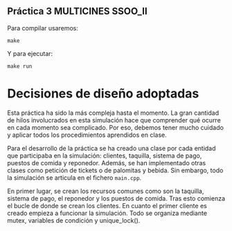 ## Práctica 3 MULTICINES SSOO_II

Para compilar usaremos:

```
make
```

Y para ejecutar:

```
make run
```

# Decisiones de diseño adoptadas

Esta práctica ha sido la más compleja hasta el momento. La gran cantidad de hilos involucrados en esta
simulación hace que comprender qué ocurre en cada momento sea complicado. Por eso, debemos tener mucho 
cuidado y aplicar todos los procedimientos aprendidos en clase.

Para el desarrollo de la práctica se ha creado una clase por cada entidad que participaba en la simulación: 
clientes, taquilla, sistema de pago, puestos de comida y reponedor. Además, se han implementado otras clases
como petición de tickets o de palomitas y bebida.  Sin embargo, todo la simulación se articula en el fichero 
`main.cpp`.

En primer lugar, se crean los recursos comunes como son la taquilla, sistema de pago, el reponedor y los puestos
de comida. Tras esto comienza el bucle de donde se crean los clientes. En cuanto el primer cliente es creado empieza
a funcionar la simulación. Todo se organiza mediante mutex, variables de condición y unique_lock().
